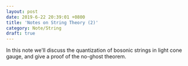 ```yaml
---
layout: post
date: 2019-6-22 20:39:01 +0800
title: 'Notes on String Theory (2)'
category: Note/String
draft: true
---
```

In this note we'll discuss the quantization of bosonic strings in light cone gauge, and give a proof of the no-ghost theorem.